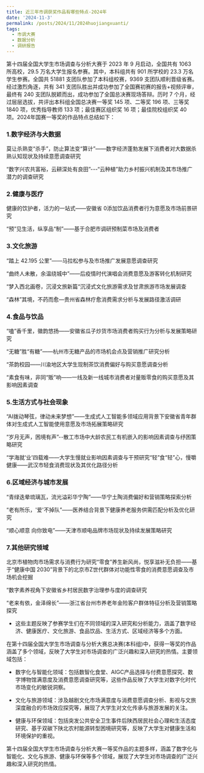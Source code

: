 ```yaml
---
title: 近三年市调获奖作品有哪些特点-2024年
date: '2024-11-3'
permalink: /posts/2024/11/2024huojiangxuanti/
tags:
  - 市调大赛
  - 数据分析
  - 调研报告
---
```


第十四届全国大学生市场调查与分析大赛于 2023 年 9 月启动，全国共有 1063 所高校，29.5 万名大学生报名参赛。其中，本科组共有 901 所学校的 23.3 万名学生参赛。全国共 51881 支团队参加了本科组校赛，9369 支团队顺利晋级省赛。经过激烈角逐，共有 341 支团队胜出并成功参加了全国赛初赛的报告+视频评审，最终有 240 支团队脱颖而出，成功参加了全国总决赛现场答辩。历时 7 个月，经过层层选拔，共评出本科组全国总决赛一等奖 145 项、二等奖 196 项、三等奖 1840 项，优秀指导教师 133 项；最佳赛区组织奖 16 项；最佳院校组织奖 40 项。2024年国赛一等奖的作品特点总结如下：



### 1.数字经济与大数据

莫让杀熟变“杀手”，防止算法变“算计”——数字经济蓬勃发展下消费者对大数据杀熟认知现状及持续意愿调查研究

“数字兴农共富裕，云耕深处有良田”---“云种植”助力乡村振兴机制及其市场推广潜力的调查研究

### 2.健康与医疗

健康的饮护者，活力的一站式——安徽省 0添加饮品消费者行为意愿及市场前景研究

“预”见生活，纵享品“制”——基于合肥市调研预制菜市场及消费者

### 3.文化旅游

“踏上 42.195 公里”——马拉松参与及市场推广发展意愿调查研究

“曲终人未散，余温绕城中”——后疫情时代演唱会消费意愿及游客转化机制研究

“梦入西北画卷，沉浸文旅新篇“沉浸式文化旅游需求及甘肃旅游市场发展调查

“森林”其境，不药而愈—贵州省森林疗愈消费需求分析与发展路径激活调研

### 4.食品与饮品

“嗑”香千里，徽韵悠扬——安徽省瓜子炒货市场消费者购买行为分析与发展策略研究

“无糖”胜“有糖”——杭州市无糖产品的市场机会点及营销推广研究分析

“茶韵校园——川渝地区大学生现制茶饮消费偏好与购买意愿调查分析

“素食有味，非同“贩”响——一线及新一线城市消费者对量贩零食的购买意愿及其影响因素调查

### 5.生活方式与社会现象

“AI拨动琴弦，律动未来梦想”——生成式人工智能多领域应用背景下安徽省青年群体对生成式人工智能使用意愿及市场拓展策略研究

“岁月无声，困境有声”--散工市场中大龄农民工有机嵌入的影响因素调查与纾困策略研究

“学海就‘业’四载难——大学生慢就业影响因素调查与干预研究“轻”食“轻”心，慢嚼健康——武汉市轻食消费现状及其优化路径分析

### 6.区域经济与城市发展

“青绿迭晕琉璃瓦，流光溢彩华宁陶”——华宁土陶消费偏好和营销策略探索分析

“老有所乐，'爱'不掉队”——医养结合背景下健康养老服务供需匹配分析及优化研究

“顺心顺意 向你致电”——天津市顺电品牌市场现状及持续发展策略研究

### 7.其他研究领域

北京市植物肉市场需求与消费行为研究“零食”养生新风尚，悦享滋补无负担——基于“健康中国 2030”背景下的北京市Z世代群体对功能性零食的消费意愿调查及市场机会挖掘

“数字素养视角下安徽省乡村居民数字治理参与度的调查研究

“老来有依，金泽绵长”——浙江省台州市养老年金险客户群体特征分析及营销策略探究

* 这些主题反映了参赛学生们在不同领域的深入研究和分析能力，涵盖了数字经济、健康医疗、文化旅游、食品饮品、生活方式、区域经济等多个方面。

在第十四届全国大学生市场调查与分析大赛总决赛(本科组)中，获得一等奖的作品涵盖了多个领域，反映了大学生对市场调查的广泛兴趣和深入研究的热情。主要领域包括：

* 数字化与智能化领域：包括数智化食堂、AIGC产品选择与付费意愿探究、数字博物馆满意度及消费意愿调查研究等，这些作品反映了大学生对数字化时代市场变化的敏锐洞察。

* 文化与旅游领域：涉及越剧文化市场满意度与消费意愿调查分析、影视与文旅深度融合的市场效应探究等，展现了大学生对文化传承与旅游发展的关注。

* 健康与环保领域：包括突发公共安全卫生事件后陕西居民社会心理和生活态度研究、基于双碳下陕北农村能源转型困境研究等，反映了大学生对健康生活和环境保护的重视。

第十四届全国大学生市场调查与分析大赛一等奖作品的主题多样，涵盖了数字化与智能化、文化与旅游、健康与环保等多个领域，展现了大学生对市场调查的广泛兴趣和深入研究的热情。